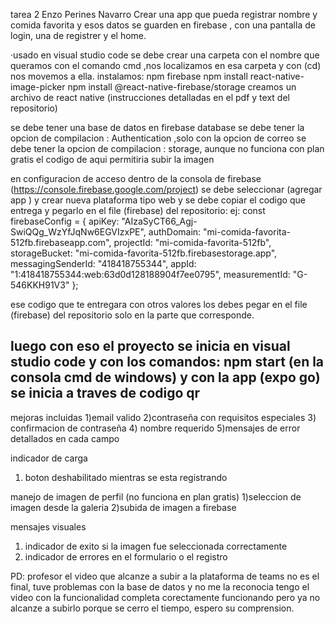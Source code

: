 tarea 2 Enzo Perines Navarro
Crear una app que pueda registrar nombre y comida favorita y esos datos se guarden en firebase , con una pantalla de login, una de registrer y el home.

·usado en visual studio code
se debe crear una carpeta con el nombre que queramos
con el comando cmd ,nos localizamos en esa carpeta y con (cd) nos movemos a ella.
instalamos:
npm firebase
npm install react-native-image-picker
npm install @react-native-firebase/storage
creamos un archivo de react native (instrucciones detalladas en el pdf y text del repositorio)

se debe tener una base de datos en firebase database
se debe tener la opcion de compilacion : Authentication ,solo con la opcion de correo
se debe tener la opcion de compilacion : storage, aunque no funciona con plan gratis el codigo de aqui permitiria subir la imagen

en configuracion de acceso dentro de la consola de firebase (https://console.firebase.google.com/project) se debe seleccionar (agregar app ) y crear nueva plataforma tipo web y se debe copiar el codigo que entrega y pegarlo en el file (firebase) del repositorio:
ej:
const firebaseConfig = {
  apiKey: "AIzaSyCT66_Agj-SwiQQg_WzYfJqNw6EGVIzxPE",
  authDomain: "mi-comida-favorita-512fb.firebaseapp.com",
  projectId: "mi-comida-favorita-512fb",
  storageBucket: "mi-comida-favorita-512fb.firebasestorage.app",
  messagingSenderId: "418418755344",
  appId: "1:418418755344:web:63d0d128188904f7ee0795",
  measurementId: "G-546KKH91V3"
};

ese codigo que te entregara con otros valores los debes pegar en el file (firebase) del repositorio solo en la parte que corresponde.

luego con eso el proyecto se inicia en visual studio code y con los comandos:
npm start (en la consola cmd de windows)
y con la app (expo go) se inicia a traves de codigo qr
---------------------------------------------------------------------------------------------------------------------------------------
mejoras incluidas
1)email valido
2)contraseña con requisitos especiales
3) confirmacion de contraseña
4) nombre requerido
5)mensajes de error detallados en cada campo

indicador de carga 
1) boton deshabilitado mientras se esta registrando

manejo de imagen de perfil (no funciona en plan gratis)
1)seleccion de imagen desde la galeria
2)subida de imagen a firebase 

mensajes visuales
1) indicador de exito si la imagen fue seleccionada correctamente
2) indicador de errores en el formulario o el registro

PD: profesor el video que alcanze a subir a la plataforma de teams no es el final, tuve problemas con la base de datos y no me la reconocia tengo el video con la funcionalidad 
completa corectamente funcionando pero ya no alcanze a subirlo porque se cerro el tiempo, espero su comprension.



